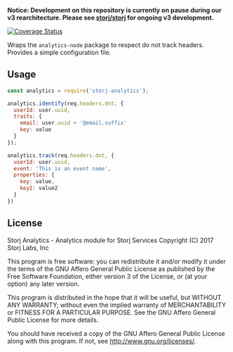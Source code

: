 **Notice: Development on this repository is currently on pause during our v3 rearchitecture. Please see [storj/storj](https://github.com/storj/storj) for ongoing v3 development.**

[![Coverage Status](https://coveralls.io/repos/github/Storj/storj-analytics/badge.svg?branch=master)](https://coveralls.io/github/Storj/storj-analytics?branch=master)

Wraps the `analytics-node` package to respect do not track headers. Provides a
simple configuration file.

Usage
-----

```javascript
const analytics = require('storj-analytics');

analytics.identify(req.headers.dnt, {
  userId: user.uuid,
  traits: {
    email: user.uuid + '@email.suffix'
    key: value
  }
});

analytics.track(req.headers.dnt, {
  userId: user.uuid,
  event: 'This is an event name',
  properties: {
    key: value,
    key2: value2
  }
})
```

License
-------

Storj Analytics - Analytics module for Storj Services
Copyright (C) 2017 Storj Labs, Inc

This program is free software: you can redistribute it and/or modify
it under the terms of the GNU Affero General Public License as published
by the Free Software Foundation, either version 3 of the License, or
(at your option) any later version.

This program is distributed in the hope that it will be useful,
but WITHOUT ANY WARRANTY; without even the implied warranty of
MERCHANTABILITY or FITNESS FOR A PARTICULAR PURPOSE.  See the
GNU Affero General Public License for more details.

You should have received a copy of the GNU Affero General Public License
along with this program.  If not, see http://www.gnu.org/licenses/.
